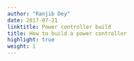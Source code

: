 ```yaml
---
author: "Ranjib Dey"
date: 2017-07-21
linktitle: Power controller build
title: How to build a power controller
highlight: true
weight: 1
---
```


